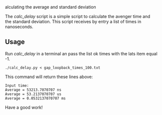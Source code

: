 alculating the average and standard deviation

The *calc_delay* script is a simple script to calculate the avenger time and the standard deviation. This script receives by entry a list of times in nanoseconds.

## Usage
Run *calc_delay* in a terminal an pass the list ok times with the lats item equal -1.

    ./calc_delay.py < gap_loopback_times_100.txt 

This command will return these lines above:

```
Input time:
Average = 53213.7070707 ns
Average = 53.2137070707 us
Average = 0.0532137070707 ms
```

Have a good work!
